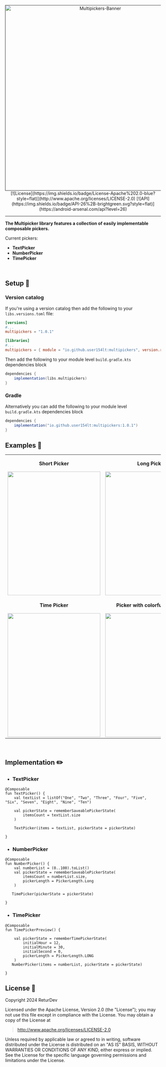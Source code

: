 <div align="center">
  <a href="" target="_blank">
    <img alt="Multipickers-Banner" src="https://github.com/ReturDev/ReTurDev/assets/79228896/8a662f94-4814-4584-9e93-9ae1c1961bc1" width="600"/>
  </a>
  [![License](https://img.shields.io/badge/License-Apache%202.0-blue?style=flat)](http://www.apache.org/licenses/LICENSE-2.0)
  [![API](https://img.shields.io/badge/API-26%2B-brightgreen.svg?style=flat)](https://android-arsenal.com/api?level=26)
  
</div>

---

  **The Multipicker library features a collection of easily implementable composable pickers.**

  Current pickers:
  
  - **TextPicker**
  - **NumberPicker**
  - **TimePicker**

</br>

## Setup :wrench:

### Version catalog

If you're using a version catalog then add the following to your `libs.versions.toml` file:

```toml
[versions]
#...
multipickers = "1.0.1"

[libraries]
#...
multipickers = { module = "io.github.user154lt:multipickers", version.ref = "multipickers" }
```

Then add the following to your module level `build.gradle.kts` dependencies block

```gradle
dependencies {
    implementation(libs.multipickers)
}  
```

### Gradle

Alternatively you can add the following to your module level `build.gradle.kts` dependencies block

```gradle
dependencies {
    implementation("io.github.user154lt:multipickers:1.0.1")
}
```

## Examples :eyes:

<table>
  <tr>
    <td align="center" width="500">
      <p><strong>Short Picker</strong></p>
      <img src="https://github.com/ReturDev/MultiPickers/assets/79228896/9a20edb7-1bcd-44ad-b859-890e3e8e5353" width="300" height="400" />
    </td>
    <td align="center" width="500">
      <p><strong>Long Picker</strong></p>
      <img src="https://github.com/ReturDev/MultiPickers/assets/79228896/c3b0e5a1-5fbf-4784-af34-951b1f20eab4" width="300" height="400" />
    </td>
  </tr>
    <tr>
    <td align="center">
      <p><strong>Time Picker</strong></p>
      <img src="https://github.com/ReturDev/MultiPickers/assets/79228896/64d0c32c-256c-45da-b261-8965d7c260d6" width="300" height="400" />
    </td>
    <td align="center">
      <p><strong>Picker with colorful selection</strong></p>
      <img src="https://github.com/ReturDev/MultiPickers/assets/79228896/2493e355-a983-4e5a-93ab-335904db5878" width="300" height="400" />
    </td>
  </tr>
</table>

</br>

## Implementation :pencil2:

- ### TextPicker

```
@Composable
fun TextPicker() {
    val textList = listOf("One", "Two", "Three", "Four", "Five", "Six", "Seven", "Eight", "Nine", "Ten")

    val pickerState = rememberSaveablePickerState(
        itemsCount = textList.size
    )

    TextPicker(items = textList, pickerState = pickerState)

}
```

- ### NumberPicker

```
@Composable
fun NumberPicker() {
    val numberList = (0..100).toList()
    val pickerState = rememberSaveablePickerState(
        itemsCount = numberList.size,
        pickerLength = PickerLength.Long
    )

   TimePicker(pickerState = pickerState)

}
```

- ### TimePicker

```
@Composable
fun TimePickerPreview() {

    val pickerState = rememberTimePickerState(
        initialHour = 12,
        initialMinute = 30,
        initialSecond = 0,
        pickerLength = PickerLength.LONG
    )
   NumberPicker(items = numberList, pickerState = pickerState)

}
```

## License :page_facing_up:

Copyright 2024 ReturDev

Licensed under the Apache License, Version 2.0 (the "License");
you may not use this file except in compliance with the License.
You may obtain a copy of the License at

   > http://www.apache.org/licenses/LICENSE-2.0

Unless required by applicable law or agreed to in writing, software
distributed under the License is distributed on an "AS IS" BASIS,
WITHOUT WARRANTIES OR CONDITIONS OF ANY KIND, either express or implied.
See the License for the specific language governing permissions and
limitations under the License.
